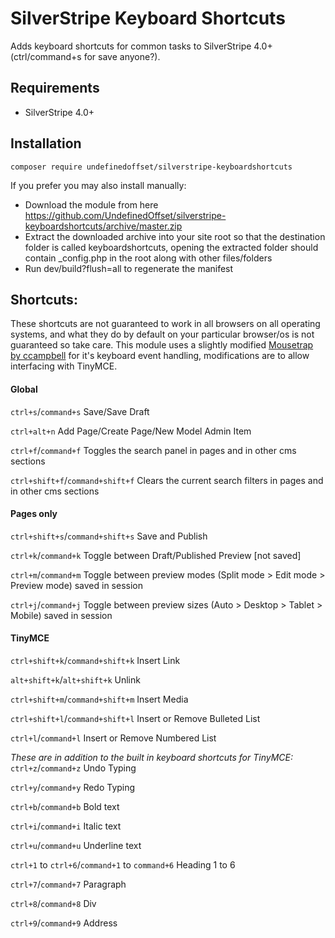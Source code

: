 SilverStripe Keyboard Shortcuts
=================
Adds keyboard shortcuts for common tasks to SilverStripe 4.0+ (ctrl/command+s for save anyone?).

## Requirements
* SilverStripe 4.0+

## Installation
```
composer require undefinedoffset/silverstripe-keyboardshortcuts
```

If you prefer you may also install manually:
* Download the module from here https://github.com/UndefinedOffset/silverstripe-keyboardshortcuts/archive/master.zip
* Extract the downloaded archive into your site root so that the destination folder is called keyboardshortcuts, opening the extracted folder should contain _config.php in the root along with other files/folders
* Run dev/build?flush=all to regenerate the manifest


## Shortcuts:
These shortcuts are not guaranteed to work in all browsers on all operating systems, and what they do by default on your particular browser/os is not guaranteed so take care. This module uses a slightly modified [Mousetrap by ccampbell](https://github.com/ccampbell/mousetrap) for it's keyboard event handling, modifications are to allow interfacing with TinyMCE.

#### Global
``ctrl+s``/``command+s`` Save/Save Draft

``ctrl+alt+n`` Add Page/Create Page/New Model Admin Item

``ctrl+f``/``command+f`` Toggles the search panel in pages and in other cms sections

``ctrl+shift+f``/``command+shift+f`` Clears the current search filters in pages and in other cms sections


#### Pages only
``ctrl+shift+s``/``command+shift+s`` Save and Publish

``ctrl+k``/``command+k`` Toggle between Draft/Published Preview [not saved]

``ctrl+m``/``command+m`` Toggle between preview modes (Split mode > Edit mode > Preview mode) saved in session

``ctrl+j``/``command+j`` Toggle between preview sizes (Auto > Desktop > Tablet > Mobile) saved in session


#### TinyMCE
``ctrl+shift+k``/``command+shift+k`` Insert Link

``alt+shift+k``/``alt+shift+k`` Unlink

``ctrl+shift+m``/``command+shift+m`` Insert Media

``ctrl+shift+l``/``command+shift+l`` Insert or Remove Bulleted List

``ctrl+l``/``command+l`` Insert or Remove Numbered List

*These are in addition to the built in keyboard shortcuts for TinyMCE:*
``ctrl+z``/``command+z`` Undo Typing

``ctrl+y``/``command+y`` Redo Typing

``ctrl+b``/``command+b`` Bold text

``ctrl+i``/``command+i`` Italic text

``ctrl+u``/``command+u`` Underline text

``ctrl+1`` to ``ctrl+6``/``command+1`` to ``command+6`` Heading 1 to 6

``ctrl+7``/``command+7`` Paragraph

``ctrl+8``/``command+8`` Div

``ctrl+9``/``command+9`` Address
